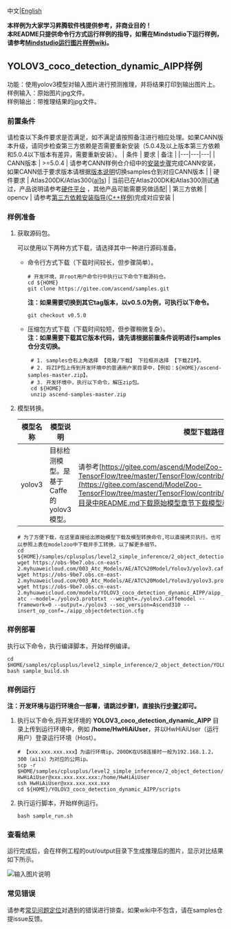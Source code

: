 中文|[English](README.md)

**本样例为大家学习昇腾软件栈提供参考，非商业目的！**    
**本README只提供命令行方式运行样例的指导，如需在Mindstudio下运行样例，请参考[Mindstudio运行图片样例wiki](https://gitee.com/ascend/samples/wikis/Mindstudio%E8%BF%90%E8%A1%8C%E5%9B%BE%E7%89%87%E6%A0%B7%E4%BE%8B?sort_id=3164874)。**

## YOLOV3_coco_detection_dynamic_AIPP样例
功能：使用yolov3模型对输入图片进行预测推理，并将结果打印到输出图片上。    
样例输入：原始图片jpg文件。     
样例输出：带推理结果的jpg文件。    

### 前置条件
请检查以下条件要求是否满足，如不满足请按照备注进行相应处理。如果CANN版本升级，请同步检查第三方依赖是否需要重新安装（5.0.4及以上版本第三方依赖和5.0.4以下版本有差异，需要重新安装）。
| 条件 | 要求 | 备注 |
|---|---|---|
| CANN版本 | >=5.0.4 | 请参考CANN样例仓介绍中的[安装步骤](https://gitee.com/ascend/samples#%E5%AE%89%E8%A3%85)完成CANN安装，如果CANN低于要求版本请根据[版本说明](https://gitee.com/ascend/samples/blob/master/README_CN.md#%E7%89%88%E6%9C%AC%E8%AF%B4%E6%98%8E)切换samples仓到对应CANN版本 |
| 硬件要求 | Atlas200DK/Atlas300([ai1s](https://support.huaweicloud.com/productdesc-ecs/ecs_01_0047.html#ecs_01_0047__section78423209366))  | 当前已在Atlas200DK和Atlas300测试通过，产品说明请参考[硬件平台](https://ascend.huawei.com/zh/#/hardware/product) ，其他产品可能需要另做适配|
| 第三方依赖 | opencv | 请参考[第三方依赖安装指导(C++样例)](../../../environment)完成对应安装 |

### 样例准备

1. 获取源码包。

   可以使用以下两种方式下载，请选择其中一种进行源码准备。   
    - 命令行方式下载（下载时间较长，但步骤简单）。
       ```    
       # 开发环境，非root用户命令行中执行以下命令下载源码仓。    
       cd ${HOME}     
       git clone https://gitee.com/ascend/samples.git
       ```
       **注：如果需要切换到其它tag版本，以v0.5.0为例，可执行以下命令。**
       ```
       git checkout v0.5.0
       ```   
    - 压缩包方式下载（下载时间较短，但步骤稍微复杂）。   
       **注：如果需要下载其它版本代码，请先请根据前置条件说明进行samples仓分支切换。**   
       ``` 
        # 1. samples仓右上角选择 【克隆/下载】 下拉框并选择 【下载ZIP】。    
        # 2. 将ZIP包上传到开发环境中的普通用户家目录中，【例如：${HOME}/ascend-samples-master.zip】。     
        # 3. 开发环境中，执行以下命令，解压zip包。     
        cd ${HOME}    
        unzip ascend-samples-master.zip
        ```

2. 模型转换。  

   | **模型名称** | **模型说明**                            | **模型下载路径**                                             |
   | ------------ | --------------------------------------- | ------------------------------------------------------------ |
   | yolov3       | 目标检测模型。是基于Caffe的yolov3模型。 | 请参考[https://gitee.com/ascend/ModelZoo-TensorFlow/tree/master/TensorFlow/contrib/cv/yolov3/ATC_yolov3_caffe_AE](https://gitee.com/ascend/ModelZoo-TensorFlow/tree/master/TensorFlow/contrib/cv/yolov3/ATC_yolov3_caffe_AE)目录中README.md下载原始模型章节下载模型和权重文件。 |

   ```
   # 为了方便下载，在这里直接给出原始模型下载及模型转换命令,可以直接拷贝执行。也可以参照上表在modelzoo中下载并手工转换，以了解更多细节。     
   cd ${HOME}/samples/cplusplus/level2_simple_inference/2_object_detection/YOLOV3_coco_detection_dynamic_AIPP/model/    
   wget https://obs-9be7.obs.cn-east-2.myhuaweicloud.com/003_Atc_Models/AE/ATC%20Model/Yolov3/yolov3.caffemodel
   wget https://obs-9be7.obs.cn-east-2.myhuaweicloud.com/003_Atc_Models/AE/ATC%20Model/Yolov3/yolov3.prototxt
   wget https://obs-9be7.obs.cn-east-2.myhuaweicloud.com/models/YOLOV3_coco_detection_dynamic_AIPP/aipp_objectdetection.cfg
   atc --model=./yolov3.prototxt --weight=./yolov3.caffemodel --framework=0 --output=./yolov3 --soc_version=Ascend310 --insert_op_conf=./aipp_objectdetection.cfg
   ```

### 样例部署

执行以下命令，执行编译脚本，开始样例编译。

```
cd $HOME/samples/cplusplus/level2_simple_inference/2_object_detection/YOLOV3_coco_detection_dynamic_AIPP/scripts    
bash sample_build.sh
```

### 样例运行

**注：开发环境与运行环境合一部署，请跳过步骤1，直接执行[步骤2](#step_2)即可。**   

1. 执行以下命令,将开发环境的 **YOLOV3_coco_detection_dynamic_AIPP** 目录上传到运行环境中，例如 **/home/HwHiAiUser**，并以HwHiAiUser（运行用户）登录运行环境（Host）。

   ```
   # 【xxx.xxx.xxx.xxx】为运行环境ip，200DK在USB连接时一般为192.168.1.2，300（ai1s）为对应的公网ip。
   scp -r $HOME/samples/cplusplus/level2_simple_inference/2_object_detection/YOLOV3_coco_detection_dynamic_AIPP HwHiAiUser@xxx.xxx.xxx.xxx:/home/HwHiAiUser
   ssh HwHiAiUser@xxx.xxx.xxx.xxx     
   cd ${HOME}/YOLOV3_coco_detection_dynamic_AIPP/scripts
   ```

2. <a name="step_2"></a>执行运行脚本，开始样例运行。    

   ```
   bash sample_run.sh
   ```


### 查看结果
运行完成后，会在样例工程的out/output目录下生成推理后的图片，显示对比结果如下所示。

![输入图片说明](https://images.gitee.com/uploads/images/2021/1027/161900_54ca117a_7647177.png "image-20211027145049756.png")


### 常见错误
请参考[常见问题定位](https://gitee.com/ascend/samples/wikis/%E5%B8%B8%E8%A7%81%E9%97%AE%E9%A2%98%E5%AE%9A%E4%BD%8D/%E4%BB%8B%E7%BB%8D)对遇到的错误进行排查。如果wiki中不包含，请在samples仓提issue反馈。